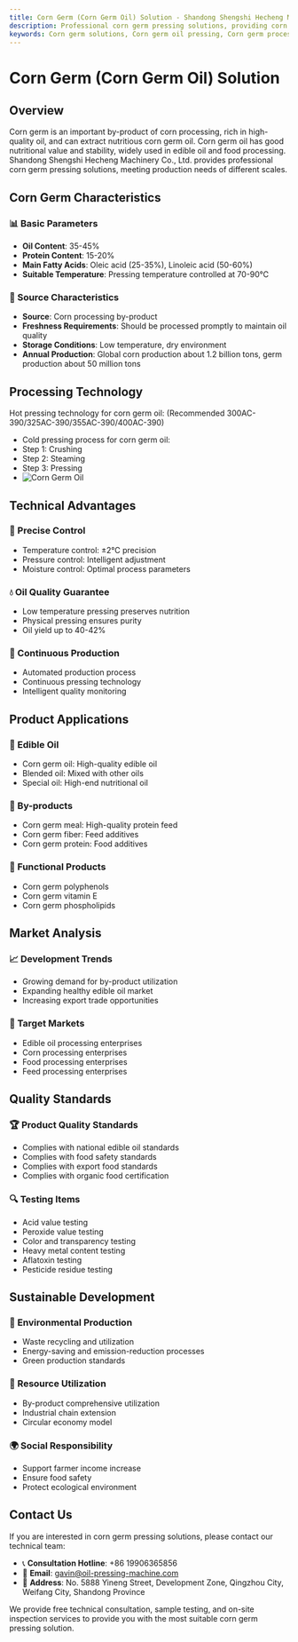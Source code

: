 ```yaml
---
title: Corn Germ (Corn Germ Oil) Solution - Shandong Shengshi Hecheng Machinery Co., Ltd.
description: Professional corn germ pressing solutions, providing corn germ oil processing equipment and technical services, oil content 35-45%, using hot pressing process to ensure oil yield, meeting production needs of different scales.
keywords: Corn germ solutions, Corn germ oil pressing, Corn germ processing equipment, Corn germ oil production line, Corn germ oil hot pressing process, Corn germ oil press, Corn germ oil extraction, Corn germ oilseed processing, Corn germ oil pressing equipment, Corn germ oil production equipment
---
```


# Corn Germ (Corn Germ Oil) Solution

## Overview

Corn germ is an important by-product of corn processing, rich in high-quality oil, and can extract nutritious corn germ oil. Corn germ oil has good nutritional value and stability, widely used in edible oil and food processing. Shandong Shengshi Hecheng Machinery Co., Ltd. provides professional corn germ pressing solutions, meeting production needs of different scales.

## Corn Germ Characteristics

### 📊 Basic Parameters
- **Oil Content**: 35-45%
- **Protein Content**: 15-20%
- **Main Fatty Acids**: Oleic acid (25-35%), Linoleic acid (50-60%)
- **Suitable Temperature**: Pressing temperature controlled at 70-90℃

### 🌱 Source Characteristics
- **Source**: Corn processing by-product
- **Freshness Requirements**: Should be processed promptly to maintain oil quality
- **Storage Conditions**: Low temperature, dry environment
- **Annual Production**: Global corn production about 1.2 billion tons, germ production about 50 million tons

## Processing Technology

Hot pressing technology for corn germ oil: (Recommended 300AC-390/325AC-390/355AC-390/400AC-390)
 + Cold pressing process for corn germ oil:
 + Step 1: Crushing
 + Step 2: Steaming
 + Step 3: Pressing
 + ![Corn Germ Oil](/images/玉米胚芽热榨工艺_Hot%20pressing%20process%20of%20corn%20germ_.png)

## Technical Advantages

### 🎯 Precise Control
- Temperature control: ±2℃ precision
- Pressure control: Intelligent adjustment
- Moisture control: Optimal process parameters

### 💧 Oil Quality Guarantee
- Low temperature pressing preserves nutrition
- Physical pressing ensures purity
- Oil yield up to 40-42%

### 🔄 Continuous Production
- Automated production process
- Continuous pressing technology
- Intelligent quality monitoring

## Product Applications

### 🍳 Edible Oil
- Corn germ oil: High-quality edible oil
- Blended oil: Mixed with other oils
- Special oil: High-end nutritional oil

### 🥛 By-products
- Corn germ meal: High-quality protein feed
- Corn germ fiber: Feed additives
- Corn germ protein: Food additives

### 💊 Functional Products
- Corn germ polyphenols
- Corn germ vitamin E
- Corn germ phospholipids

## Market Analysis

### 📈 Development Trends
- Growing demand for by-product utilization
- Expanding healthy edible oil market
- Increasing export trade opportunities

### 🎯 Target Markets
- Edible oil processing enterprises
- Corn processing enterprises
- Food processing enterprises
- Feed processing enterprises

## Quality Standards

### 🏆 Product Quality Standards
- Complies with national edible oil standards
- Complies with food safety standards
- Complies with export food standards
- Complies with organic food certification

### 🔍 Testing Items
- Acid value testing
- Peroxide value testing
- Color and transparency testing
- Heavy metal content testing
- Aflatoxin testing
- Pesticide residue testing

## Sustainable Development

### 🌱 Environmental Production
- Waste recycling and utilization
- Energy-saving and emission-reduction processes
- Green production standards

### 🔄 Resource Utilization
- By-product comprehensive utilization
- Industrial chain extension
- Circular economy model

### 🌍 Social Responsibility
- Support farmer income increase
- Ensure food safety
- Protect ecological environment

## Contact Us

If you are interested in corn germ pressing solutions, please contact our technical team:

- 📞 **Consultation Hotline**: +86 19906365856
- 📧 **Email**: gavin@oil-pressing-machine.com
- 📍 **Address**: No. 5888 Yineng Street, Development Zone, Qingzhou City, Weifang City, Shandong Province

We provide free technical consultation, sample testing, and on-site inspection services to provide you with the most suitable corn germ pressing solution.